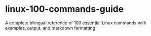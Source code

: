 # linux-100-commands-guide
A complete bilingual reference of 100 essential Linux commands with examples, output, and markdown formatting
